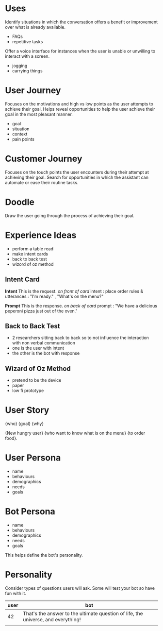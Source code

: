 # Uses

Identify situations in which the conversation offers a benefit or improvement over what is already available.

- FAQs
- repetitive tasks

Offer a voice interface for instances when the user is unable or unwilling to interact with a screen.

- jogging
- carrying things

# User Journey

Focuses on the motivations and high vs low points as the user attempts to achieve their goal. Helps reveal opportunities to help the user achieve their goal in the most pleasant manner.

- goal
- situation
- context
- pain points

# Customer Journey

Focuses on the touch points the user encounters during their attempt at achieving their goal. Search for opportunities in which the assistant can automate or ease their routine tasks.

# Doodle

Draw the user going through the process of achieving their goal. 

# Experience Ideas

- perform a table read
- make intent cards
- back to back test
- wizord of oz method

## Intent Card

**Intent**
This is the request.
*on front of card*
intent : place order
rules & utterances : "I'm ready." , "What's on the menu?"

**Prompt**
This is the response.
*on back of card*
prompt : "We have a delicious peperoni pizza just out of the oven."

## Back to Back Test

- 2 researchers sitting back to back so to not influence the interaction with non verbal communication
- one is the user with intent
- the other is the bot with response

## Wizard of Oz Method

- pretend to be the device
- paper
- low fi prototype

# User Story

{who} {goal} {why}

{New hungry user} {who want to know what is on the menu} {to order food}.


# User Persona

- name
- behaviours
- demographics
- needs
- goals


# Bot Persona

- name
- behaviours
- demographics
- needs
- goals

This helps define the bot's personality.


# Personality

Consider types of questions users will ask.
Some will test your bot so have fun with it.

| user | bot |
| ---- | ---- |
| 42 | That's the answer to the ultimate question of life, the universe, and everything! |
|  |  |
